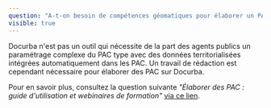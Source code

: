 ```yaml
---
question: "A-t-on besoin de compétences géomatiques pour élaborer un PAC via Docurba ?"
visible: true
---
```


Docurba n'est pas un outil qui nécessite de la part des agents publics un paramétrage complexe du PAC type avec des données territorialisées intégrées automatiquement dans les PAC. 
Un travail de rédaction est cependant nécessaire pour élaborer des PAC sur Docurba. 

Pour en savoir plus, consultez la question suivante _"Élaborer des PAC : guide d'utilisation et webinaires de formation"_ [via ce lien](https://docurba.beta.gouv.fr/faq?recherche=%C3%89laborer%20des%20PAC%20%3A%20guide%20d%27utilisation%20et%20webinaires%20de%20formation.).
